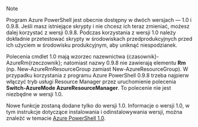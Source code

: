 > [!NOTE]
> Program Azure PowerShell jest obecnie dostępny w dwóch wersjach — 1.0 i 0.9.8. Jeśli masz istniejące skrypty i nie chcesz ich teraz zmieniać, możesz dalej korzystać z wersji 0.9.8. Podczas korzystania z wersji 1.0 należy dokładnie przetestować skrypty w środowiskach przedprodukcyjnych przed ich użyciem w środowisku produkcyjnym, aby uniknąć niespodzianek.
> 
> Polecenia cmdlet 1.0 mają wzorzec nazewnictwa {czasownik}-AzureRm{rzeczownik}; natomiast nazwy 0.9.8 nie zawierają elementu **Rm** (np. New-AzureRmResourceGroup zamiast New-AzureResourceGroup). W przypadku korzystania z programu Azure PowerShell 0.9.8 trzeba najpierw włączyć tryb usługi Resource Manager przez uruchomienie polecenia **Switch-AzureMode AzureResourceManager**. To polecenie nie jest niezbędne w wersji 1.0.
> 
> Nowe funkcje zostaną dodane tylko do wersji 1.0. Informacje o wersji 1.0, w tym instrukcje dotyczące instalowania i odinstalowywania wersji, można znaleźć w temacie [Azure PowerShell 1.0](https://azure.microsoft.com/blog/azps-1-0/).
> 
> 

<!--HONumber=Jun16_HO2-->


